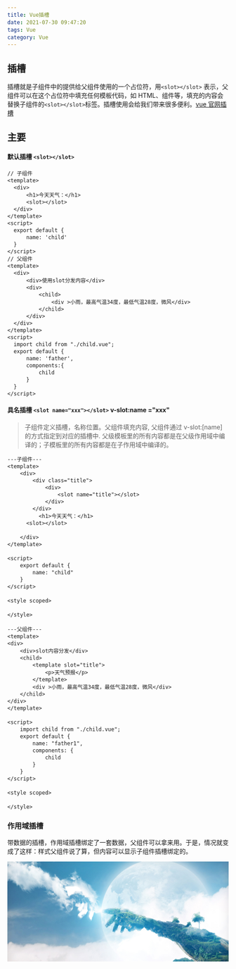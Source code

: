 ```yaml
---
title: Vue插槽
date: 2021-07-30 09:47:20
tags: Vue
category: Vue
---
```


## 插槽

插槽就是子组件中的提供给父组件使用的一个占位符，用`<slot></slot>` 表示，父组件可以在这个占位符中填充任何模板代码，如 HTML、组件等，填充的内容会替换子组件的`<slot></slot>`标签。插槽使用会给我们带来很多便利。[vue 官网插槽](https://cn.vuejs.org/v2/guide/components-slots.html#%E6%8F%92%E6%A7%BD%E5%86%85%E5%AE%B9)

## 主要

#### 默认插槽 `<slot></slot>`

```
// 子组件
<template>
  <div>
      <h1>今天天气：</h1>
      <slot></slot>
  </div>
</template>
<script>
  export default {
      name: 'child'
  }
</script>
// 父组件
<template>
  <div>
      <div>使用slot分发内容</div>
      <div>
          <child>
              <div >小雨，最高气温34度，最低气温28度，微风</div>
          </child>
      </div>
  </div>
</template>
<script>
  import child from "./child.vue";
  export default {
      name: 'father',
      components:{
          child
      }
  }
</script>

```

#### 具名插槽 `<slot name="xxx"></slot>` v-slot:name ="xxx"

> 子组件定义插槽，名称位置。父组件填充内容, 父组件通过 v-slot:[name] 的方式指定到对应的插槽中.
> 父级模板里的所有内容都是在父级作用域中编译的；子模板里的所有内容都是在子作用域中编译的。

```
---子组件---
<template>
    <div>
        <div class="title">
            <div>
                <slot name="title"></slot>
            </div>
        </div>
          <h1>今天天气：</h1>
      <slot></slot>

    </div>
</template>

<script>
    export default {
        name: "child"
    }
</script>

<style scoped>

</style>

---父组件---
<template>
<div>
    <div>slot内容分发</div>
    <child>
        <template slot="title">
            <p>天气预报</p>
        </template>
        <div >小雨，最高气温34度，最低气温28度，微风</div>
    </child>
</div>
</template>

<script>
    import child from "./child.vue";
    export default {
        name: "father1",
        components: {
            child
        }
    }
</script>

<style scoped>

</style>

```

### 作用域插槽

带数据的插槽，作用域插槽绑定了一套数据，父组件可以拿来用。于是，情况就变成了这样：样式父组件说了算，但内容可以显示子组件插槽绑定的。

![BG图片](/img/1.jpg)
